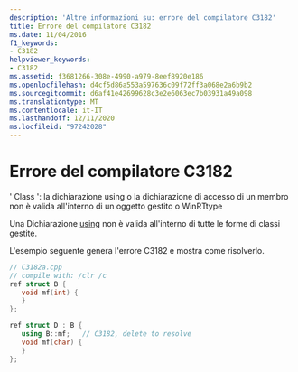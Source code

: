 ```yaml
---
description: 'Altre informazioni su: errore del compilatore C3182'
title: Errore del compilatore C3182
ms.date: 11/04/2016
f1_keywords:
- C3182
helpviewer_keywords:
- C3182
ms.assetid: f3681266-308e-4990-a979-8eef8920e186
ms.openlocfilehash: d4cf5d86a553a597636c09f72ff3a068e2a6b9b2
ms.sourcegitcommit: d6af41e42699628c3e2e6063ec7b03931a49a098
ms.translationtype: MT
ms.contentlocale: it-IT
ms.lasthandoff: 12/11/2020
ms.locfileid: "97242028"
---
```

# <a name="compiler-error-c3182"></a>Errore del compilatore C3182

' Class ': la dichiarazione using o la dichiarazione di accesso di un membro non è valida all'interno di un oggetto gestito o WinRTtype

Una Dichiarazione [using](../../cpp/using-declaration.md) non è valida all'interno di tutte le forme di classi gestite.

L'esempio seguente genera l'errore C3182 e mostra come risolverlo.

```cpp
// C3182a.cpp
// compile with: /clr /c
ref struct B {
   void mf(int) {
   }
};

ref struct D : B {
   using B::mf;   // C3182, delete to resolve
   void mf(char) {
   }
};
```
